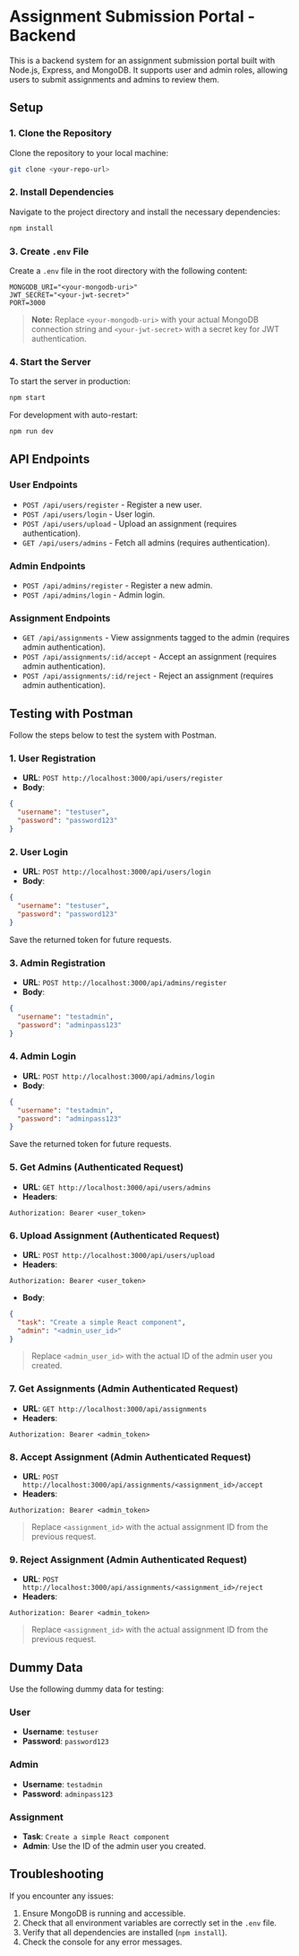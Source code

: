 # Assignment Submission Portal - Backend

This is a backend system for an assignment submission portal built with Node.js, Express, and MongoDB. It supports user and admin roles, allowing users to submit assignments and admins to review them.

## Setup

### 1. Clone the Repository

Clone the repository to your local machine:

```bash
git clone <your-repo-url>
```

### 2. Install Dependencies

Navigate to the project directory and install the necessary dependencies:

```bash
npm install
```

### 3. Create `.env` File

Create a `.env` file in the root directory with the following content:

```env
MONGODB_URI="<your-mongodb-uri>"
JWT_SECRET="<your-jwt-secret>"
PORT=3000
```

> **Note:** Replace `<your-mongodb-uri>` with your actual MongoDB connection string and `<your-jwt-secret>` with a secret key for JWT authentication.

### 4. Start the Server

To start the server in production:

```bash
npm start
```

For development with auto-restart:

```bash
npm run dev
```

## API Endpoints

### User Endpoints

- `POST /api/users/register` - Register a new user.
- `POST /api/users/login` - User login.
- `POST /api/users/upload` - Upload an assignment (requires authentication).
- `GET /api/users/admins` - Fetch all admins (requires authentication).

### Admin Endpoints

- `POST /api/admins/register` - Register a new admin.
- `POST /api/admins/login` - Admin login.

### Assignment Endpoints

- `GET /api/assignments` - View assignments tagged to the admin (requires admin authentication).
- `POST /api/assignments/:id/accept` - Accept an assignment (requires admin authentication).
- `POST /api/assignments/:id/reject` - Reject an assignment (requires admin authentication).

## Testing with Postman

Follow the steps below to test the system with Postman.

### 1. User Registration

- **URL**: `POST http://localhost:3000/api/users/register`
- **Body**:

```json
{
  "username": "testuser",
  "password": "password123"
}
```

### 2. User Login

- **URL**: `POST http://localhost:3000/api/users/login`
- **Body**:

```json
{
  "username": "testuser",
  "password": "password123"
}
```

Save the returned token for future requests.

### 3. Admin Registration

- **URL**: `POST http://localhost:3000/api/admins/register`
- **Body**:

```json
{
  "username": "testadmin",
  "password": "adminpass123"
}
```

### 4. Admin Login

- **URL**: `POST http://localhost:3000/api/admins/login`
- **Body**:

```json
{
  "username": "testadmin",
  "password": "adminpass123"
}
```

Save the returned token for future requests.

### 5. Get Admins (Authenticated Request)

- **URL**: `GET http://localhost:3000/api/users/admins`
- **Headers**:

```plaintext
Authorization: Bearer <user_token>
```

### 6. Upload Assignment (Authenticated Request)

- **URL**: `POST http://localhost:3000/api/users/upload`
- **Headers**:

```plaintext
Authorization: Bearer <user_token>
```

- **Body**:

```json
{
  "task": "Create a simple React component",
  "admin": "<admin_user_id>"
}
```

> Replace `<admin_user_id>` with the actual ID of the admin user you created.

### 7. Get Assignments (Admin Authenticated Request)

- **URL**: `GET http://localhost:3000/api/assignments`
- **Headers**:

```plaintext
Authorization: Bearer <admin_token>
```

### 8. Accept Assignment (Admin Authenticated Request)

- **URL**: `POST http://localhost:3000/api/assignments/<assignment_id>/accept`
- **Headers**:

```plaintext
Authorization: Bearer <admin_token>
```

> Replace `<assignment_id>` with the actual assignment ID from the previous request.

### 9. Reject Assignment (Admin Authenticated Request)

- **URL**: `POST http://localhost:3000/api/assignments/<assignment_id>/reject`
- **Headers**:

```plaintext
Authorization: Bearer <admin_token>
```

> Replace `<assignment_id>` with the actual assignment ID from the previous request.

## Dummy Data

Use the following dummy data for testing:

### User

- **Username**: `testuser`
- **Password**: `password123`

### Admin

- **Username**: `testadmin`
- **Password**: `adminpass123`

### Assignment

- **Task**: `Create a simple React component`
- **Admin**: Use the ID of the admin user you created.

## Troubleshooting

If you encounter any issues:

1. Ensure MongoDB is running and accessible.
2. Check that all environment variables are correctly set in the `.env` file.
3. Verify that all dependencies are installed (`npm install`).
4. Check the console for any error messages.



```

